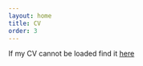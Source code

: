 ```yaml
---
layout: home
title: CV
order: 3
---
```

If my CV cannot be loaded find it <a href="images/daniel_mcgann_cv_2022_oct_3.pdf">here</a>
<object data="images/daniel_mcgann_cv_2022_oct_3.pdf" width="100%" height="1000" type='application/pdf'/>

